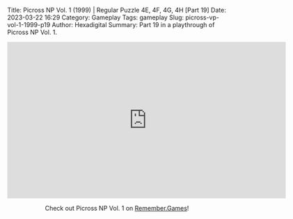 Title: Picross NP Vol. 1 (1999) | Regular Puzzle 4E, 4F, 4G, 4H [Part 19]
Date: 2023-03-22 16:29
Category: Gameplay
Tags: gameplay
Slug: picross-vp-vol-1-1999-p19
Author: Hexadigital
Summary: Part 19 in a playthrough of Picross NP Vol. 1.

<center><iframe src="https://www.youtube.com/embed/dHYHlpzMS5M?feature=oembed" allow="accelerometer; autoplay; encrypted-media; gyroscope; picture-in-picture" width="640" height="360" frameborder="0"></iframe>

Check out Picross NP Vol. 1 on [Remember.Games](https://remember.games/game/6791/picross-np-vol-1/)!</center>